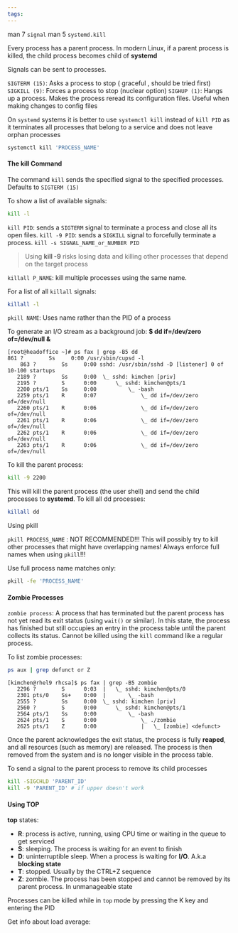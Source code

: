 ```yaml
---
tags:
---
```


man 7 `signal`
man 5 `systemd.kill`

Every process has a parent process. In modern Linux, if a parent process is killed, the child process becomes child of **systemd**

Signals can be sent to processes.

`SIGTERM (15)`:  Asks a process to stop ( graceful , should be tried first)
`SIGKILL (9)`: Forces a process to stop (nuclear option)
`SIGHUP (1)`: Hangs up a process. Makes the process reread its configuration files. Useful when making changes to config files

On `systemd` systems it is better to use `systemctl kill`  instead of `kill PID` as it terminates all processes that belong to a service and does not leave orphan processes

``` bash
systemctl kill 'PROCESS_NAME'
```

#### The kill Command

The command `kill` sends the specified signal to the specified processes. Defaults to `SIGTERM (15)`

To show a list of available signals:

``` bash
kill -l
```

`kill PID`: sends a `SIGTERM` signal to terminate a process and close all its open files.
`kill -9 PID`: sends a `SIGKILL` signal to forcefully terminate a process.
`kill -s SIGNAL_NAME_or_NUMBER PID`

>Using **kill -9** risks losing data and killing other processes that depend on the target process

`killall P_NAME`: kill multiple processes using the same name. 

For a list of all `killall` signals: 

``` bash
killall -l
```

`pkill NAME`: Uses name rather than the PID of a process

To generate an I/O stream as a background job:
**$ dd if=/dev/zero of=/dev/null &**

```
[root@headoffice ~]# ps fax | grep -B5 dd
861 ?        Ss     0:00 /usr/sbin/cupsd -l
    863 ?        Ss     0:00 sshd: /usr/sbin/sshd -D [listener] 0 of 10-100 startups
   2189 ?        Ss     0:00  \_ sshd: kimchen [priv]
   2195 ?        S      0:00      \_ sshd: kimchen@pts/1
   2200 pts/1    Ss     0:00          \_ -bash
   2259 pts/1    R      0:07              \_ dd if=/dev/zero of=/dev/null
   2260 pts/1    R      0:06              \_ dd if=/dev/zero of=/dev/null
   2261 pts/1    R      0:06              \_ dd if=/dev/zero of=/dev/null
   2262 pts/1    R      0:06              \_ dd if=/dev/zero of=/dev/null
   2263 pts/1    R      0:06              \_ dd if=/dev/zero of=/dev/null
```

To kill the parent process:

``` bash
kill -9 2200
```

This will kill the parent process (the user shell) and send the child processes to **systemd**.
To kill all dd processes:

``` bash
killall dd
```

Using pkill

`pkill PROCESS_NAME` : NOT RECOMMENDED!!! This will possibly try to kill other processes that might have overlapping names! Always enforce full names when using `pkill`!!!

Use full process name matches only:

``` bash
pkill -fe 'PROCESS_NAME'
```

#### Zombie Processes

`zombie process`: A process that has terminated but the parent process has not yet read its exit status (using `wait()` or similar). In this state, the process has finished but still occupies an entry in the process table until the parent collects its status. 
Cannot be killed using the `kill` command like a regular process.

To list zombie processes:

``` bash
ps aux | grep defunct or Z
```

```
[kimchen@rhel9 rhcsa]$ ps fax | grep -B5 zombie
   2296 ?        S      0:03  |   \_ sshd: kimchen@pts/0
   2301 pts/0    Ss+    0:00  |       \_ -bash
   2555 ?        Ss     0:00  \_ sshd: kimchen [priv]
   2560 ?        S      0:00      \_ sshd: kimchen@pts/1
   2564 pts/1    Ss     0:00          \_ -bash
   2624 pts/1    S      0:00              \_ ./zombie
   2625 pts/1    Z      0:00              |   \_ [zombie] <defunct>
```

Once the parent acknowledges the exit status, the process is fully **reaped**, and all resources (such as memory) are released. The process is then removed from the system and is no longer visible in the process table.

To send a signal to the parent process to remove its child processes

``` bash
kill -SIGCHLD 'PARENT_ID'
kill -9 'PARENT_ID' # if upper doesn't work
```

#### Using TOP

**top** states:

* **R**: process is active, running, using CPU time or waiting in the queue to get serviced
* **S**: sleeping. The process is waiting for an event to finish
* **D**: uninterruptible sleep. When a process is waiting for **I/O**. A.k.a **blocking state**
* **T**: stopped. Usually by the CTRL+Z sequence
* **Z**: zombie. The process has been stopped and cannot be removed by its parent process. In unmanageable state

Processes can be killed while in `top` mode by pressing the K key and entering the PID

Get info about load average:
